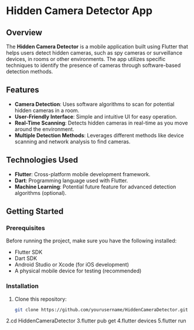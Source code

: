 
# Hidden Camera Detector App

## Overview
The **Hidden Camera Detector** is a mobile application built using Flutter that helps users detect hidden cameras, such as spy cameras or surveillance devices, in rooms or other environments. The app utilizes specific techniques to identify the presence of cameras through software-based detection methods.

## Features
- **Camera Detection**: Uses software algorithms to scan for potential hidden cameras in a room.
- **User-Friendly Interface**: Simple and intuitive UI for easy operation.
- **Real-Time Scanning**: Detects hidden cameras in real-time as you move around the environment.
- **Multiple Detection Methods**: Leverages different methods like device scanning and network analysis to find cameras.

## Technologies Used
- **Flutter**: Cross-platform mobile development framework.
- **Dart**: Programming language used with Flutter.
- **Machine Learning**: Potential future feature for advanced detection algorithms (optional).

## Getting Started

### Prerequisites
Before running the project, make sure you have the following installed:
- Flutter SDK
- Dart SDK
- Android Studio or Xcode (for iOS development)
- A physical mobile device for testing (recommended)

### Installation
1. Clone this repository:
   ```bash
   git clone https://github.com/yourusername/HiddenCameraDetector.git
2.cd HiddenCameraDetector
3.flutter pub get
4.flutter devices
5.flutter run
